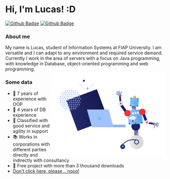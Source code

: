 # Hi, I'm Lucas! :D

[![Github Badge](https://img.shields.io/badge/-Github-000?style=flat-square&logo=Github&logoColor=white&link=https://github.com/DuckyUser)](https://github.com/DuckyUser)
[![Github Badge](https://img.shields.io/badge/-Spotify-81b71?style=flat-square&logo=Spotify&logoColor=white&link=https://open.spotify.com/user/1k540agzl7m3tk2cse3s7rj4x?si=bce338dec8c34c1e)](https://open.spotify.com/user/1k540agzl7m3tk2cse3s7rj4x?si=bce338dec8c34c1e)


### About me
My name is Lucas, student of Information Systems at FIAP University. I am versatile and I can adapt to any environment and required service demand. Currently I work in the area of servers with a focus on Java programming, with knowledge in Database, object-oriented programming and web programming.
<br>
<img align="right" src="https://github.com/DuckyUser/DuckyUser/blob/main/21.png" width="360px"/>

### Some data
- 🔭   7 years of experience with OOP
- 📝   4 years of DB experience
- 💬   Classified with good service and agility in support
- 📚   Works in corporations with different parties directly and indirectly with consultancy
- 🌱   Free project with more than 3 thousand downloads
- <a href="https://github.com/DuckyUser/Projects"> Don't click here, please .. nooo!</a>
<br> <br>


